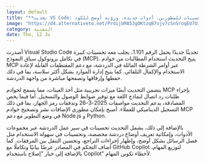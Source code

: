 ```yaml
---
layout: default
title: "**تحديث VS Code: تحسينات للمطورين، أدوات جديدة، ورؤية أوضح للكود**"
image: "https://d4.alternativeto.net/PrdijbMA5JgOKtzqB7vjv7cSnSroqEU7Ui-_QRvAj5w/rs:fill:1520:760:0/g:ce:0:0/YWJzOi8vZGlzdC9jb250ZW50LzE3NDk3NjE5NDM0NzUucG5n.png"
category: التقنية
date: Thu, 12 Ju
---
```


أصدرت Visual Studio Code تحديثًا جديدًا يحمل الرقم 1.101، يجلب معه تحسينات كبيرة في تكامل بروتوكول سياق النموذج (MCP). يتيح التحديث استخدام المطالبات من خوادم MCP عبر أوامر الشرطة المائلة في الدردشة، مع دعم المقتطفات القابلة لإعادة الاستخدام والإكمال التلقائي. كما يتيح إدارة الموارد بشكل أكثر سلاسة، بما في ذلك حفظها وإرفاقها وتصفحها مباشرة من واجهة الدردشة.

يتضمن التحديث أيضًا ميزات تجريبية مثل أخذ العينات، مما يسمح لخوادم MCP بإجراء طلبات رد اتصال لنماذج اللغة مع توفير ضوابط الوصول والتسجيل. أما فيما يخص المصادقة، يدعم التحديث مواصفات 2025-3-26 وتدفقات رمز الجهاز، بما في ذلك التسجيل الديناميكي للعملاء. أصبح بإمكان مطوري الإضافات نشر وتصحيح خوادم MCP في وضع التطوير مع دعم Node.js و Python.

بالإضافة إلى ذلك، يشمل التحديث تحسينات في سير عمل الدردشة عبر مجموعات الأدوات، وإمكانية تعريف أوضاع دردشة مخصصة، وتحسينات في سهولة الاستخدام مثل فصل الرسائل بشكل أوضح، وإظهار إجراءات التراجع، وتحسين التنقل بين المرفقات. كما أضاف التحكم في المصادر عرضًا بيانيًا وتكاملًا مع GitHub Copilot لتوزيع المهام، بالإضافة إلى خيار "إصلاح باستخدام Copilot" لأخطاء تكوين المهام.
